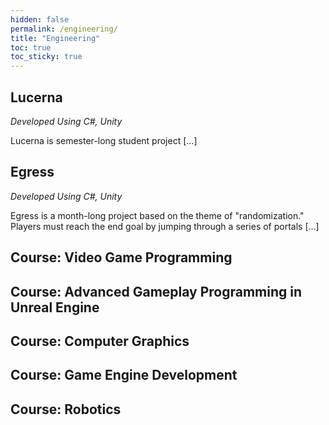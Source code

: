 ```yaml
---
hidden: false
permalink: /engineering/
title: "Engineering"
toc: true
toc_sticky: true
---
```

<!-- # Engineering -->
## Lucerna
*Developed Using C#, Unity*

Lucerna is semester-long student project [...]

## Egress
*Developed Using C#, Unity*

Egress is a month-long project based on the theme of "randomization." Players must reach the end goal by jumping through a series of portals [...]

## Course: Video Game Programming

## Course: Advanced Gameplay Programming in Unreal Engine

## Course: Computer Graphics

## Course: Game Engine Development

## Course: Robotics
